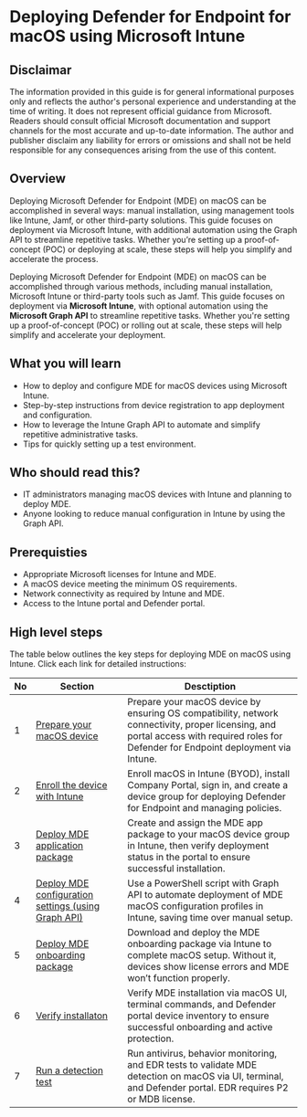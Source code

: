 # Deploying Defender for Endpoint for macOS using Microsoft Intune

## Disclaimar
The information provided in this guide is for general informational purposes only and reflects the author's personal experience and understanding at the time of writing. It does not represent official guidance from Microsoft. Readers should consult official Microsoft documentation and support channels for the most accurate and up-to-date information. The author and publisher disclaim any liability for errors or omissions and shall not be held responsible for any consequences arising from the use of this content.

## Overview
Deploying Microsoft Defender for Endpoint (MDE) on macOS can be accomplished in several ways: manual installation, using management tools like Intune, Jamf, or other third-party solutions. This guide focuses on deployment via Microsoft Intune, with additional automation using the Graph API to streamline repetitive tasks. Whether you’re setting up a proof-of-concept (POC) or deploying at scale, these steps will help you simplify and accelerate the process.

Deploying Microsoft Defender for Endpoint (MDE) on macOS can be accomplished through various methods, including manual installation, Microsoft Intune or third-party tools such as Jamf. This guide focuses on deployment via **Microsoft Intune**, with optional automation using the **Microsoft Graph API** to streamline repetitive tasks. Whether you're setting up a proof-of-concept (POC) or rolling out at scale, these steps will help simplify and accelerate your deployment.

## What you will learn
- How to deploy and configure MDE for macOS devices using Microsoft Intune.
- Step-by-step instructions from device registration to app deployment and configuration.
- How to leverage the Intune Graph API to automate and simplify repetitive administrative tasks.
- Tips for quickly setting up a test environment.

## Who should read this?
- IT administrators managing macOS devices with Intune and planning to deploy MDE.
- Anyone looking to reduce manual configuration in Intune by using the Graph API.

## Prerequisties
- Appropriate Microsoft licenses for Intune and MDE.
- A macOS device meeting the minimum OS requirements.
- Network connectivity as required by Intune and MDE.
- Access to the Intune portal and Defender portal.

## High level steps
The table below outlines the key steps for deploying MDE on macOS using Intune. Click each link for detailed instructions:

| No | Section | Desctiption | 
| ------ | ------ | ------ |
| 1 | [Prepare your macOS device](https://github.com/yujiaoMSFT/Microsoft-Defender-For-Endpoint/blob/21bb061f08ad452f0433a2152521e6be31ea472a/macOS/Deploy-MDE-macOS-with-Intune/1_prepare_macOS_device.md) | Prepare your macOS device by ensuring OS compatibility, network connectivity, proper licensing, and portal access with required roles for Defender for Endpoint deployment via Intune.|
| 2 | [Enroll the device with Intune](https://github.com/yujiaoMSFT/Microsoft-Defender-For-Endpoint/blob/b761dc1254cd93a85a99bfd045d5774a5fa3c566/macOS/Deploy-MDE-macOS-with-Intune/2_Enroll_device_with_Intune.md) | Enroll macOS in Intune (BYOD), install Company Portal, sign in, and create a device group for deploying Defender for Endpoint and managing policies.|
| 3 | [Deploy MDE application package](https://github.com/yujiaoMSFT/Microsoft-Defender-For-Endpoint/blob/753734989e691e2b7818fa9c9b9a151474fd8038/macOS/Deploy-MDE-macOS-with-Intune/3_Deploy_MDE_App_Package.md) | Create and assign the MDE app package to your macOS device group in Intune, then verify deployment status in the portal to ensure successful installation. |
| 4 | [Deploy MDE configuration settings (using Graph API)](https://github.com/yujiaoMSFT/Microsoft-Defender-For-Endpoint/blob/753734989e691e2b7818fa9c9b9a151474fd8038/macOS/Deploy-MDE-macOS-with-Intune/3_Deploy_MDE_App_Package.md) | Use a PowerShell script with Graph API to automate deployment of MDE macOS configuration profiles in Intune, saving time over manual setup. |
| 5 | [Deploy MDE onboarding package](https://github.com/yujiaoMSFT/Microsoft-Defender-For-Endpoint/blob/a4a36628529268238f43020ee1a619e3baaf7046/macOS/Deploy-MDE-macOS-with-Intune/5_Deploy_MDE_Onboarding_Package.md) | Download and deploy the MDE onboarding package via Intune to complete macOS setup. Without it, devices show license errors and MDE won’t function properly. |
| 6 | [Verify installaton](https://github.com/yujiaoMSFT/Microsoft-Defender-For-Endpoint/blob/4dbedf239c2769502ff9f41b052b9ef6f88434ab/macOS/Deploy-MDE-macOS-with-Intune/6_Verify_Installation.md) | Verify MDE installation via macOS UI, terminal commands, and Defender portal device inventory to ensure successful onboarding and active protection. | 
| 7 | [Run a detection test](https://github.com/yujiaoMSFT/Microsoft-Defender-For-Endpoint/blob/46001444f000f2161777b315e92a05841b4c0455/macOS/Deploy-MDE-macOS-with-Intune/7_Run_Detection_Test.md) | Run antivirus, behavior monitoring, and EDR tests to validate MDE detection on macOS via UI, terminal, and Defender portal. EDR requires P2 or MDB license. | 

